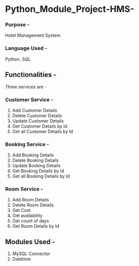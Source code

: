 # Python_Module_Project-HMS-
### Purpose - 
Hotel Management System


### Language Used -
Python, SQL


## Functionalities -
Three services are -
### Customer Service - 
1. Add Customer Details
2. Delete Customer Details
3. Update Customer Details
4. Get Customer Details by Id
5. Get all Customer Details by Id
### Booking Service -
1. Add Booking Details
2. Delete Booking Details
3. Update Booking Details
4. Get Booking Details by Id
5. Get all Booking Details by Id
### Room Service -
1. Add Room Details
2. Delete Room Details
3. Get Cost 
4. Get availability
5. Get count of days
6. Get Room Details by Id


## Modules Used -
1. MySQL Connector
2. Datetime